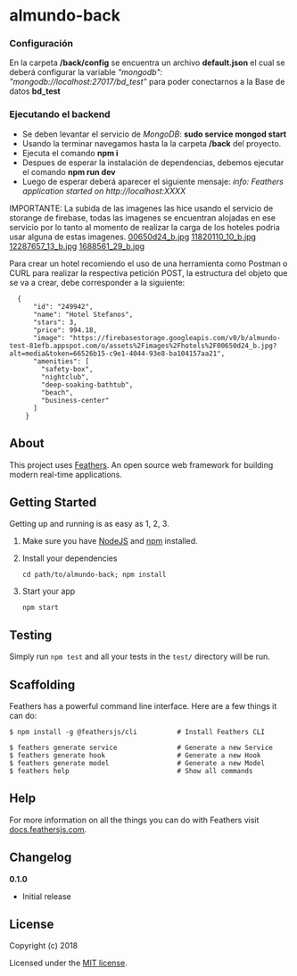 # almundo-back

### Configuración
En la carpeta **/back/config** se encuentra un archivo **default.json** el cual se deberá configurar la variable *"mongodb": "mongodb://localhost:27017/bd_test"* para poder conectarnos a la Base de datos **bd_test**
### Ejecutando el backend
  - Se deben levantar el servicio de *MongoDB*: **sudo service mongod start**
  - Usando la terminar navegamos hasta la la carpeta **/back** del proyecto.
  - Ejecuta el comando **npm i**
  - Despues de esperar la instalación de dependencias, debemos ejecutar el comando **npm run dev**
  - Luego de esperar deberá aparecer el siguiente mensaje: *info: Feathers application started on http://localhost:XXXX*

IMPORTANTE: La subida de las imagenes las hice usando el servicio de storange de firebase, todas las imagenes se encuentran alojadas en ese servicio por lo tanto al momento de realizar la carga de los hoteles podria usar alguna de estas imagenes.
[00650d24_b.jpg] [11820110_10_b.jpg] [12287657_13_b.jpg] [1688561_29_b.jpg] 

Para crear un hotel recomiendo el uso de una herramienta como Postman o CURL para realizar la respectiva petición POST, la estructura del objeto que se va a crear, debe corresponder a la siguiente:
```
  {
      "id": "249942",
      "name": "Hotel Stefanos",
      "stars": 3,
      "price": 994.18,
      "image": "https://firebasestorage.googleapis.com/v0/b/almundo-test-81efb.appspot.com/o/assets%2Fimages%2Fhotels%2F00650d24_b.jpg?alt=media&token=66526b15-c9e1-4044-93e8-ba104157aa21",
      "amenities": [
        "safety-box",
        "nightclub",
        "deep-soaking-bathtub",
        "beach",
        "business-center"
      ]
    }
```

[00650d24_b.jpg]: <https://firebasestorage.googleapis.com/v0/b/almundo-test-81efb.appspot.com/o/assets%2Fimages%2Fhotels%2F00650d24_b.jpg?alt=media&token=66526b15-c9e1-4044-93e8-ba104157aa21>
[11820110_10_b.jpg]: <https://firebasestorage.googleapis.com/v0/b/almundo-test-81efb.appspot.com/o/assets%2Fimages%2Fhotels%2F11820110_10_b.jpg?alt=media&token=9ce5c2d5-ae00-47bc-8934-bf3edb57c21f>
[12287657_13_b.jpg]: <https://firebasestorage.googleapis.com/v0/b/almundo-test-81efb.appspot.com/o/assets%2Fimages%2Fhotels%2F12287657_13_b.jpg?alt=media&token=de4fb78a-e0b5-4fd7-97ec-b2371dd721c6>
[1688561_29_b.jpg]: <https://firebasestorage.googleapis.com/v0/b/almundo-test-81efb.appspot.com/o/assets%2Fimages%2Fhotels%2F1688561_29_b.jpg?alt=media&token=4e974af8-c84d-4b8a-965c-d97a4cbbe1de>

## About

This project uses [Feathers](http://feathersjs.com). An open source web framework for building modern real-time applications.

## Getting Started

Getting up and running is as easy as 1, 2, 3.

1. Make sure you have [NodeJS](https://nodejs.org/) and [npm](https://www.npmjs.com/) installed.
2. Install your dependencies

    ```
    cd path/to/almundo-back; npm install
    ```

3. Start your app

    ```
    npm start
    ```

## Testing

Simply run `npm test` and all your tests in the `test/` directory will be run.

## Scaffolding

Feathers has a powerful command line interface. Here are a few things it can do:

```
$ npm install -g @feathersjs/cli          # Install Feathers CLI

$ feathers generate service               # Generate a new Service
$ feathers generate hook                  # Generate a new Hook
$ feathers generate model                 # Generate a new Model
$ feathers help                           # Show all commands
```

## Help

For more information on all the things you can do with Feathers visit [docs.feathersjs.com](http://docs.feathersjs.com).

## Changelog

__0.1.0__

- Initial release

## License

Copyright (c) 2018

Licensed under the [MIT license](LICENSE).
